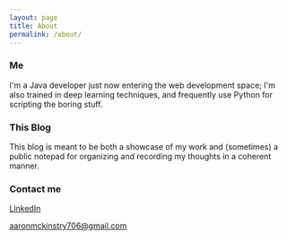 ```yaml
---
layout: page
title: About
permalink: /about/
---
```


### Me

I'm a Java developer just now entering the web development space; I'm also trained in deep learning techniques, and frequently use Python for scripting the boring stuff. 


### This Blog

This blog is meant to be both a showcase of my work and (sometimes) a public notepad for organizing and recording my thoughts in a coherent manner. 

### Contact me

[LinkedIn](https://www.linkedin.com/in/amckinst/)

[aaronmckinstry706@gmail.com](mailto:aaronmckinstry706@gmail.com)
